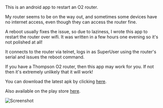 This is an android app to restart an O2 router.

My router seems to be on the way out, and sometimes some devices have no internet access, even though they can access the router fine.

A reboot usually fixes the issue, so due to laziness, I wrote this app to restart the router over wifi.
It was written in a few hours one evening so it's not polished at all!

It connects to the router via telnet, logs in as SuperUser using the router's serial and issues the reboot command.

If you have a Thompson O2 router, then this app may work for you. If not then it's extremely unlikely that it will work!

You can download the latest apk by clicking [here](https://github.com/jcul/O2RouterRestart/blob/master/dist/O2RouterRestart.apk?raw=true).

Also available on the play store [here](https://play.google.com/store/apps/details?id=com.jackculhane.RouterRestart).

![Screenshot](https://raw.github.com/jcul/O2RouterRestart/master/images/Screenshot.png)
